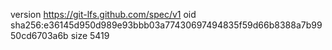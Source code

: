 version https://git-lfs.github.com/spec/v1
oid sha256:e36145d950d989e93bbb03a77430697494835f59d66b8388a7b9950cd6703a6b
size 5419

